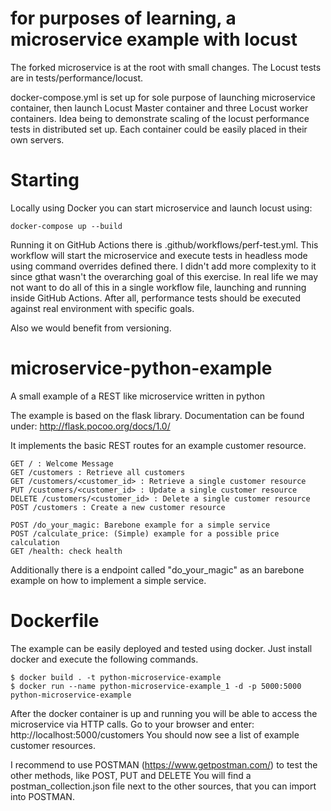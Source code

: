 # for purposes of learning, a microservice example with locust

The forked microservice is at the root with small changes. 
The Locust tests are in tests/performance/locust.

docker-compose.yml is set up for sole purpose of launching microservice container, then launch Locust Master container and three Locust worker containers. Idea being to demonstrate scaling of the locust performance tests in distributed set up. Each container could be easily placed in their own servers.

# Starting
Locally using Docker you can start microservice and launch locust using: 

    docker-compose up --build

Running it on GitHub Actions there is .github/workflows/perf-test.yml. This workflow will start the microservice and execute tests in headless mode using command overrides defined there. I didn't add more complexity to it since gthat wasn't the overarching goal of this exercise.
In real life we may not want to do all of this in a single workflow file, launching and running inside GitHub Actions. After all, performance tests should be executed against real environment with specific goals. 

Also we would benefit from versioning.

# microservice-python-example
A small example of a REST like microservice written in python

The example is based on the flask library. 
Documentation can be found under: http://flask.pocoo.org/docs/1.0/

It implements the basic REST routes for an example customer resource.

    GET / : Welcome Message
    GET /customers : Retrieve all customers
    GET /customers/<customer_id> : Retrieve a single customer resource
    PUT /customers/<customer_id> : Update a single customer resource
    DELETE /customers/<customer_id> : Delete a single customer resource
    POST /customers : Create a new customer resource
    
    POST /do_your_magic: Barebone example for a simple service
    POST /calculate_price: (Simple) example for a possible price calculation
    GET /health: check health

Additionally there is a endpoint called "do_your_magic" as an barebone example on how to implement a simple service.

# Dockerfile
The example can be easily deployed and tested using docker.
Just install docker and execute the following commands.

    $ docker build . -t python-microservice-example
    $ docker run --name python-microservice-example_1 -d -p 5000:5000 python-microservice-example

After the docker container is up and running you will be able to access the microservice via HTTP calls.
Go to your browser and enter: http://localhost:5000/customers
You should now see a list of example customer resources.

I recommend to use POSTMAN (https://www.getpostman.com/) to test the other methods, like POST, PUT and DELETE
You will find a postman_collection.json file next to the other sources, that you can import into POSTMAN.
